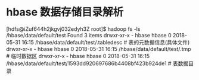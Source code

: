# hbase 数据存储目录解析

[hdfs@iZuf644h2jkgvj032edyh3Z root]$ hadoop fs -ls /hbase/data/default/test
Found 3 items
drwxr-xr-x   - hbase hbase          0 2018-05-31 16:15 /hbase/data/default/test/.tabledesc      # 表的元数据信息(具体文件)
drwxr-xr-x   - hbase hbase          0 2018-05-31 16:15 /hbase/data/default/test/.tmp            # 临时数据区
drwxr-xr-x   - hbase hbase          0 2018-05-31 16:15 /hbase/data/default/test/1593dd920697686b4408bf423b924de1    # 表数据目录


